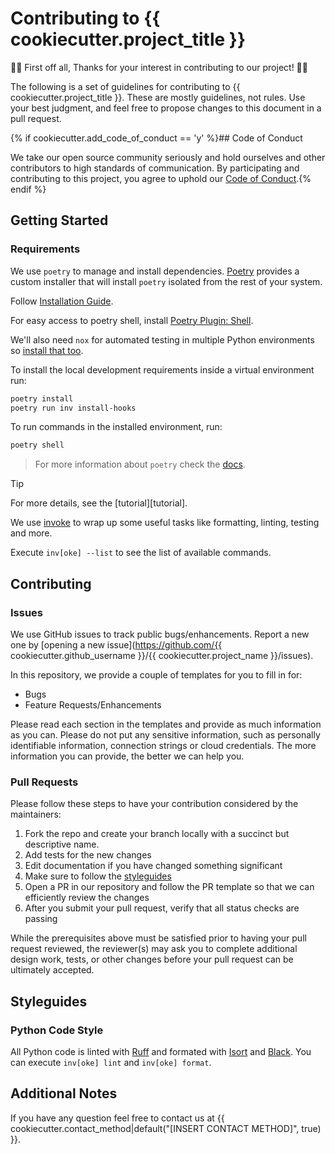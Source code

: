 # Contributing to {{ cookiecutter.project_title }}

👏🎉 First off all, Thanks for your interest in contributing to our project! 🎉👏

The following is a set of guidelines for contributing to {{ cookiecutter.project_title }}. These are
mostly guidelines, not rules. Use your best judgment, and feel free to propose changes to this document in a pull request.

{% if cookiecutter.add_code_of_conduct == 'y' %}## Code of Conduct

We take our open source community seriously and hold ourselves and other contributors to high standards of communication. By participating and contributing to this project, you agree to uphold our [Code of Conduct](CODE_OF_CONDUCT.md).{% endif %}

## Getting Started

### Requirements

We use `poetry` to manage and install dependencies. [Poetry](https://python-poetry.org/) provides a custom installer that will install `poetry` isolated from the rest of your system.

Follow [Installation Guide](https://python-poetry.org/docs/#installing-with-the-official-installer).

For easy access to poetry shell, install [Poetry Plugin: Shell](https://github.com/python-poetry/poetry-plugin-shell).

We'll also need `nox` for automated testing in multiple Python environments so [install that too](https://nox.thea.codes/en/stable/).

To install the local development requirements inside a virtual environment run:

```sh
poetry install
poetry run inv install-hooks
```

To run commands in the installed environment, run:

```sh
poetry shell
```

> For more information about `poetry` check the [docs](https://python-poetry.org/docs/).


> [!TIP]
> For more details, see the [tutorial][tutorial].

We use [invoke](http://www.pyinvoke.org/) to wrap up some useful tasks like formatting, linting, testing and more.

Execute `inv[oke] --list` to see the list of available commands.

## Contributing

### Issues

We use GitHub issues to track public bugs/enhancements. Report a new one by [opening a new issue](https://github.com/{{ cookiecutter.github_username }}/{{ cookiecutter.project_name }}/issues).

In this repository, we provide a couple of templates for you to fill in for:

* Bugs
* Feature Requests/Enhancements

Please read each section in the templates and provide as much information as you can. Please do not put any sensitive information,
such as personally identifiable information, connection strings or cloud credentials. The more information you can provide, the better we can help you.

### Pull Requests

Please follow these steps to have your contribution considered by the maintainers:

1. Fork the repo and create your branch locally with a succinct but descriptive name.
2. Add tests for the new changes
3. Edit documentation if you have changed something significant
4. Make sure to follow the [styleguides](#styleguides)
5. Open a PR in our repository and follow the PR template so that we can efficiently review the changes
6. After you submit your pull request, verify that all status checks are passing

While the prerequisites above must be satisfied prior to having your pull request reviewed, the reviewer(s) may ask you to complete additional design
work, tests, or other changes before your pull request can be ultimately accepted.

## Styleguides

### Python Code Style

All Python code is linted with [Ruff](https://github.com/astral-sh/ruff) and formated with
[Isort](https://github.com/PyCQA/isort) and [Black](https://github.com/psf/black). You can
execute `inv[oke] lint` and `inv[oke] format`.

## Additional Notes

If you have any question feel free to contact us at {{ cookiecutter.contact_method|default("[INSERT CONTACT METHOD]", true) }}.
